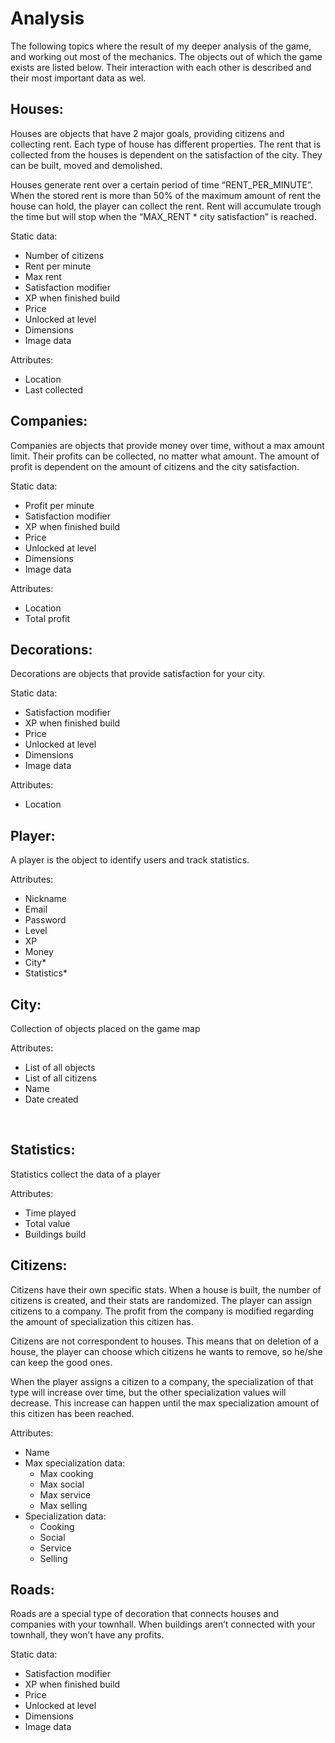 # Analysis

The following topics where the result of my deeper analysis of the game, and working out most of the mechanics. The objects out of which the game exists are listed below. Their interaction with each other is described and their most important data as wel.

## Houses:
Houses are objects that have 2 major goals, providing citizens and collecting rent. Each type of house has different properties. The rent that is collected from the houses is dependent on the satisfaction of the city. They can be built, moved and demolished.

Houses generate rent over a certain period of time “RENT_PER_MINUTE”. When the stored rent is more than 50% of the maximum amount of rent the house can hold, the player can collect the rent. Rent will accumulate trough the time but will stop when the “MAX_RENT * city satisfaction” is reached.

Static data:
- Number of citizens
- Rent per minute
- Max rent
- Satisfaction modifier
- XP when finished build
- Price
- Unlocked at level
- Dimensions
- Image data

Attributes:
- Location
- Last collected

## Companies:

Companies are objects that provide money over time, without a max amount limit. Their profits can be collected, no matter what amount. The amount of profit is dependent on the amount of citizens and the city satisfaction.

Static data:
- Profit per minute
- Satisfaction modifier
- XP when finished build
- Price
- Unlocked at level
- Dimensions
- Image data

Attributes:
- Location
- Total profit

 
## Decorations:

Decorations are objects that provide satisfaction for your city.

Static data:
- Satisfaction modifier
- XP when finished build
- Price
- Unlocked at level
- Dimensions
- Image data

Attributes:
- Location

## Player:

A player is the object to identify users and track statistics.

Attributes:
- Nickname
- Email
- Password
- Level
- XP
- Money
- City*
- Statistics*

## City:

Collection of objects placed on the game map

Attributes:
- List of all objects
- List of all citizens
- Name
- Date created

 
## Statistics:

Statistics collect the data of a player

Attributes:
- Time played
- Total value
- Buildings build

## Citizens:

Citizens have their own specific stats. When a house is built, the number of citizens is created, and their stats are randomized. The player can assign citizens to a company. The profit from the company is modified regarding the amount of specialization this citizen has.

Citizens are not correspondent to houses. This means that on deletion of a house, the player can choose which citizens he wants to remove, so he/she can keep the good ones.

When the player assigns a citizen to a company, the specialization of that type will increase over time, but the other specialization values will decrease. This increase can happen until the max specialization amount of this citizen has been reached.

Attributes:
- Name
- Max specialization data:
    - Max cooking
    - Max social
    - Max service
    - Max selling
- Specialization data:
    - Cooking
    - Social
    - Service
    - Selling

## Roads:

Roads are a special type of decoration that connects houses and companies with your townhall. When buildings aren’t connected with your townhall, they won’t have any profits.

Static data:
- Satisfaction modifier
- XP when finished build
- Price
- Unlocked at level
- Dimensions
- Image data
